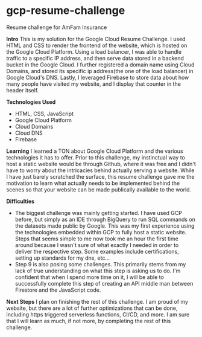 # gcp-resume-challenge
Resume challenge for AmFam Insurance

**Intro**
This is my solution for the Google Cloud Resume Challenge. I used HTML and CSS to render the frontend of the website, which is hosted on the Google Cloud Platform. Using a load balancer, I was able to handle traffic to a specific IP address, and then serve data stored in a backend bucket in the Google Cloud. I further registered a domain name using Cloud Domains, and stored its specific ip address(the one of the load balancer) in Google Cloud's DNS. Lastly, I leveraged Firebase to store data about how many people have visited my website, and I display that counter in the header itself.

**Technologies Used**
- HTML, CSS, JavaScript
- Google Cloud Platform
- Cloud Domains
- Cloud DNS
- Firebase

**Learning**
I learned a TON about Google Cloud Platform and the various technologies it has to offer. Prior to this challenge, my instinctual way to host a static website would be through Github, where it was free and I didn't have to worry about the intricacies behind actually serving a website. While I have just barely scratched the surface, this resume challenge gave me the motivation to learn what actually needs to be implemented behind the scenes so that your website can be made publically available to the world.

**Difficulties**
- The biggest challenge was mainly getting started. I have used GCP before, but simply as an IDE through BigQuery to run SQL commands on the datasets made public by Google. This was my first experience using the technologies embedded within GCP to fully host a static website. Steps that seems simple to me now took me an hour the first time around because I wasn't sure of what exactly I needed in order to deliver the respective step. Some examples include certifications, setting up standards for my dns, etc...
- Step 9 is also posing some challenges. This primarily stems from my lack of true understanding on what this step is asking us to do. I'm confident that when I spend more time on it, I will be able to successfully complete this step of creating an API middle man between Firestore and the JavaScript code.

**Next Steps**
I plan on finishing the rest of this challenge. I am proud of my website, but there are a lot of further optimizations that can be done, including https triggered serverless functions, CI/CD, and more. I am sure that I will learn as much, if not more, by completing the rest of this challenge.
